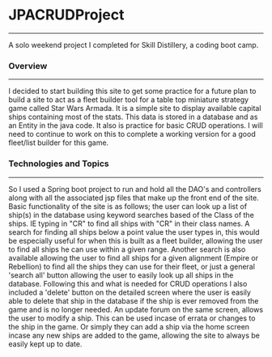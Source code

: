 # JPACRUDProject
---

A solo weekend project I completed for Skill Distillery, a coding boot camp.

### Overview
---

I decided to start building this site to get some practice for a future plan to build a site to act as a fleet builder tool for a table top miniature strategy game called Star Wars Armada. It is a simple site to display available capital ships containing most of the stats.  This data is stored in a database and as an Entity in the java code. It also is practice for basic CRUD operations. I will need to continue to work on this to complete a working version for a good fleet/list builder for this game.

### Technologies and Topics
---

So I used a Spring boot project to run and hold all the DAO's and controllers along with all the associated jsp files that make up the front end of the site. Basic functionality of the site is as follows; the user can look up a list of ship(s) in the database using keyword searches based of the Class of the ships. IE typing in "CR" to find all ships with "CR" in their class names. A search for finding all ships below a point value the user types in, this would be especially useful for when this is built as a fleet builder, allowing the user to find all ships he can use within a given range. Another search is also available allowing the user to find all ships for a given alignment (Empire or Rebellion) to find all the ships they can use for their fleet, or just a general 'search all' button allowing the user to easily look up all ships in the database. Following this and what is needed for CRUD operations I also included a 'delete' button on the detailed screen where the user is easily able to delete that ship in the database if the ship is ever removed from the game and is no longer needed. An update forum on the same screen, allows the user to modify a ship.  This can be used incase of errata or changes to the ship in the game. Or simply they can add a ship via the home screen incase any new ships are added to the game, allowing the site to always be easily kept up to date.
